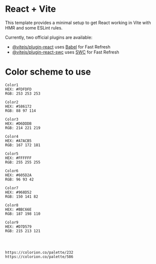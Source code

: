 # React + Vite

This template provides a minimal setup to get React working in Vite with HMR and some ESLint rules.

Currently, two official plugins are available:

- [@vitejs/plugin-react](https://github.com/vitejs/vite-plugin-react/blob/main/packages/plugin-react/README.md) uses [Babel](https://babeljs.io/) for Fast Refresh
- [@vitejs/plugin-react-swc](https://github.com/vitejs/vite-plugin-react-swc) uses [SWC](https://swc.rs/) for Fast Refresh

# Color scheme to use

```
Color1
HEX: #FDFDFD
RGB: 253 253 253

Color2
HEX: #586172
RGB: 88 97 114

Color3
HEX: #D6DDDB
RGB: 214 221 219

Color4
HEX: #A7ACB5
RGB: 167 172 181

Color5
HEX: #FFFFFF
RGB: 255 255 255

Color6
HEX: #605D2A
RGB: 96 93 42

Color7
HEX: #968D52
RGB: 150 141 82

Color8
HEX: #BBC66E
RGB: 187 198 110

Color9
HEX: #D7D579
RGB: 215 213 121




https://colorion.co/palette/232
https://colorion.co/palette/586
```

